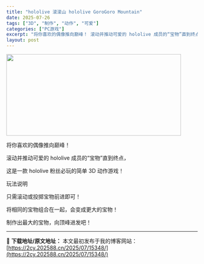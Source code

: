 ```yaml
---
title: "hololive 滚滚山 hololive GoroGoro Mountain"
date: 2025-07-26
tags: ["3D", "制作", "动作", "可爱"]
categories: ["PC游戏"]
excerpt: "将你喜欢的偶像推向巅峰！ 滚动并推动可爱的 hololive 成员的“宝物”直到终点， 这是一款 hololive 粉丝必玩的简单 3D 动作游戏！ 玩法说明 只需滚动或投掷宝物前进即可！ 将相同的宝物组合在一起，会变成更大的宝物！ 制作出最大的宝物，向顶峰进发吧！"
layout: post
---
```


<img class="aligncenter size-full wp-image-15338" src="https://2cy.202588.cn/wp-content/uploads/2025/07/2025072610455663.webp" alt="" width="460" height="215" />

将你喜欢的偶像推向巅峰！

滚动并推动可爱的 hololive 成员的“宝物”直到终点，

这是一款 hololive 粉丝必玩的简单 3D 动作游戏！

玩法说明

只需滚动或投掷宝物前进即可！

将相同的宝物组合在一起，会变成更大的宝物！

制作出最大的宝物，向顶峰进发吧！



---
📖 **下载地址/原文地址：** 本文最初发布于我的博客网站：[https://2cy.202588.cn/2025/07/15348/](https://2cy.202588.cn/2025/07/15348/)
